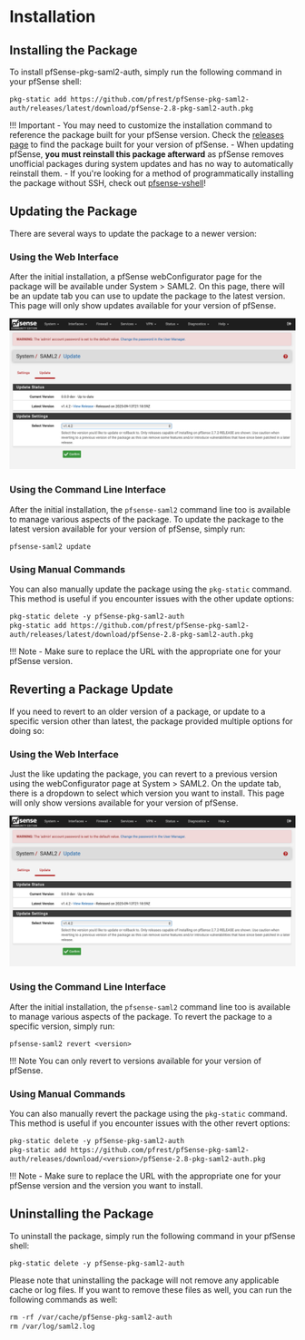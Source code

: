 # Installation

## Installing the Package

To install pfSense-pkg-saml2-auth, simply run the following command in your pfSense shell:

```shell
pkg-static add https://github.com/pfrest/pfSense-pkg-saml2-auth/releases/latest/download/pfSense-2.8-pkg-saml2-auth.pkg
```

!!! Important
    - You may need to customize the installation command to reference the package built for your pfSense version. Check the [releases page](https://github.com/pfrest/pfSense-pkg-saml2-auth/releases) to find the package built for your version of pfSense.
    - When updating pfSense, **you must reinstall this package afterward** as pfSense removes unofficial packages during system updates and has no way to automatically reinstall them.
    - If you're looking for a method of programmatically installing the package without SSH, check out [pfsense-vshell](https://github.com/pfrest/pfsense-vshell)!

## Updating the Package

There are several ways to update the package to a newer version:

### Using the Web Interface

After the initial installation, a pfSense webConfigurator page for the package will be available under System > SAML2.
On this page, there will be an update tab you can use to update the package to the latest version. This page will only
show updates available for your version of pfSense.

![system_saml2_update_ui_page](img/system_saml2_update_ui_page.png)

### Using the Command Line Interface

After the initial installation, the `pfsense-saml2` command line too is available to manage various aspects of the package.
To update the package to the latest version available for your version of pfSense, simply run:

```shell
pfsense-saml2 update
```

### Using Manual Commands

You can also manually update the package using the `pkg-static` command. This method is useful if you encounter issues with the other update options:


```shell
pkg-static delete -y pfSense-pkg-saml2-auth
pkg-static add https://github.com/pfrest/pfSense-pkg-saml2-auth/releases/latest/download/pfSense-2.8-pkg-saml2-auth.pkg
```

!!! Note
    - Make sure to replace the URL with the appropriate one for your pfSense version.

## Reverting a Package Update

If you need to revert to an older version of a package, or update to a specific version other than latest, the package
provided multiple options for doing so:

### Using the Web Interface

Just the like updating the package, you can revert to a previous version using the webConfigurator page at System > SAML2.
On the update tab, there is a dropdown to select which version you want to install. This page will only show versions
available for your version of pfSense.

![system_saml2_update_ui_page](img/system_saml2_update_ui_page.png)

### Using the Command Line Interface

After the initial installation, the `pfsense-saml2` command line too is available to manage various aspects of the package.
To revert the package to a specific version, simply run:

```shell
pfsense-saml2 revert <version>
```

!!! Note
    You can only revert to versions available for your version of pfSense.

### Using Manual Commands

You can also manually revert the package using the `pkg-static` command. This method is useful if you encounter issues with the other revert options:

```shell
pkg-static delete -y pfSense-pkg-saml2-auth
pkg-static add https://github.com/pfrest/pfSense-pkg-saml2-auth/releases/download/<version>/pfSense-2.8-pkg-saml2-auth.pkg
```

!!! Note
    - Make sure to replace the URL with the appropriate one for your pfSense version and the version you want to install.

## Uninstalling the Package

To uninstall the package, simply run the following command in your pfSense shell:

```shell
pkg-static delete -y pfSense-pkg-saml2-auth
```

Please note that uninstalling the package will not remove any applicable cache or log files. If you want to remove
these files as well, you can run the following commands as well:

```shell
rm -rf /var/cache/pfSense-pkg-saml2-auth
rm /var/log/saml2.log
```